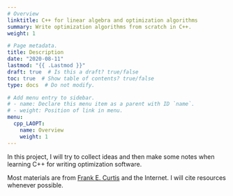 ```yaml
---
# Overview
linktitle: C++ for linear algebra and optimization algorithms
summary: Write optimization algorithms from scratch in C++.
weight: 1

# Page metadata.
title: Description
date: "2020-08-11"
lastmod: "{{ .Lastmod }}"
draft: true  # Is this a draft? true/false
toc: true  # Show table of contents? true/false
type: docs  # Do not modify.

# Add menu entry to sidebar.
# - name: Declare this menu item as a parent with ID `name`.
# - weight: Position of link in menu.
menu:
  cpp_LAOPT:
    name: Overview
    weight: 1
---
```


In this project, I will try to collect ideas and then make some notes when learning C++ for writing optimization software.

Most materials are from [Frank E. Curtis](https://coral.ise.lehigh.edu/frankecurtis/) and the Internet. I will cite resources whenever possible.
